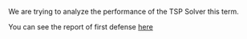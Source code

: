 We are trying to analyze the performance of the TSP Solver this term.

You can see the report of first defense [here](https://github.com/Antoniano1963/TSP-Solver-Analyze/tree/master/report) 

